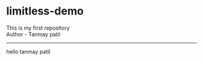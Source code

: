 # limitless-demo
This is my first repository
<br>
Author - Tanmay patil
<hr> 
<p>hello tanmay patil</p>
